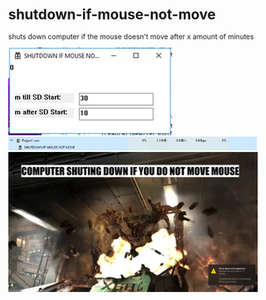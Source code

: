 # shutdown-if-mouse-not-move
shuts down computer if the mouse doesn't move after x amount of minutes 

![](IMAGES/Capture.PNG)
![](IMAGES/Capture1.PNG)
![](IMAGES/cap3.png)
